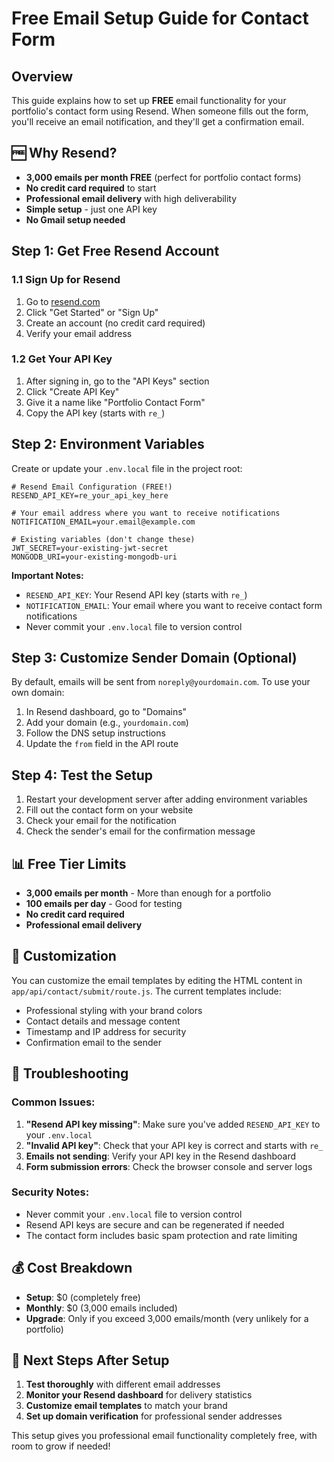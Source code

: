 # Free Email Setup Guide for Contact Form

## Overview
This guide explains how to set up **FREE** email functionality for your portfolio's contact form using Resend. When someone fills out the form, you'll receive an email notification, and they'll get a confirmation email.

## 🆓 **Why Resend?**
- **3,000 emails per month FREE** (perfect for portfolio contact forms)
- **No credit card required** to start
- **Professional email delivery** with high deliverability
- **Simple setup** - just one API key
- **No Gmail setup needed**

## Step 1: Get Free Resend Account

### 1.1 Sign Up for Resend
1. Go to [resend.com](https://resend.com)
2. Click "Get Started" or "Sign Up"
3. Create an account (no credit card required)
4. Verify your email address

### 1.2 Get Your API Key
1. After signing in, go to the "API Keys" section
2. Click "Create API Key"
3. Give it a name like "Portfolio Contact Form"
4. Copy the API key (starts with `re_`)

## Step 2: Environment Variables

Create or update your `.env.local` file in the project root:

```env
# Resend Email Configuration (FREE!)
RESEND_API_KEY=re_your_api_key_here

# Your email address where you want to receive notifications
NOTIFICATION_EMAIL=your.email@example.com

# Existing variables (don't change these)
JWT_SECRET=your-existing-jwt-secret
MONGODB_URI=your-existing-mongodb-uri
```

**Important Notes:**
- `RESEND_API_KEY`: Your Resend API key (starts with `re_`)
- `NOTIFICATION_EMAIL`: Your email where you want to receive contact form notifications
- Never commit your `.env.local` file to version control

## Step 3: Customize Sender Domain (Optional)

By default, emails will be sent from `noreply@yourdomain.com`. To use your own domain:

1. In Resend dashboard, go to "Domains"
2. Add your domain (e.g., `yourdomain.com`)
3. Follow the DNS setup instructions
4. Update the `from` field in the API route

## Step 4: Test the Setup

1. Restart your development server after adding environment variables
2. Fill out the contact form on your website
3. Check your email for the notification
4. Check the sender's email for the confirmation message

## 📊 **Free Tier Limits**

- **3,000 emails per month** - More than enough for a portfolio
- **100 emails per day** - Good for testing
- **No credit card required**
- **Professional email delivery**

## 🔧 **Customization**

You can customize the email templates by editing the HTML content in `app/api/contact/submit/route.js`. The current templates include:
- Professional styling with your brand colors
- Contact details and message content
- Timestamp and IP address for security
- Confirmation email to the sender

## 🚨 **Troubleshooting**

### Common Issues:
1. **"Resend API key missing"**: Make sure you've added `RESEND_API_KEY` to your `.env.local`
2. **"Invalid API key"**: Check that your API key is correct and starts with `re_`
3. **Emails not sending**: Verify your API key in the Resend dashboard
4. **Form submission errors**: Check the browser console and server logs

### Security Notes:
- Never commit your `.env.local` file to version control
- Resend API keys are secure and can be regenerated if needed
- The contact form includes basic spam protection and rate limiting

## 💰 **Cost Breakdown**

- **Setup**: $0 (completely free)
- **Monthly**: $0 (3,000 emails included)
- **Upgrade**: Only if you exceed 3,000 emails/month (very unlikely for a portfolio)

## 🎯 **Next Steps After Setup**

1. **Test thoroughly** with different email addresses
2. **Monitor your Resend dashboard** for delivery statistics
3. **Customize email templates** to match your brand
4. **Set up domain verification** for professional sender addresses

This setup gives you professional email functionality completely free, with room to grow if needed!
